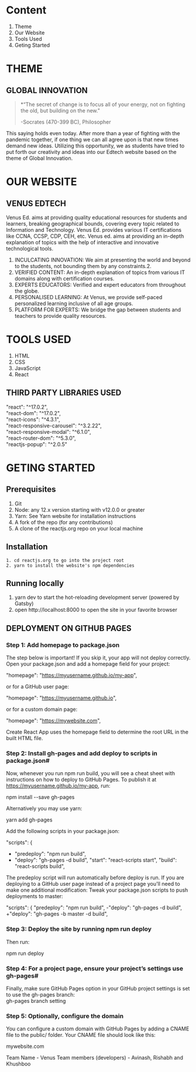 # Content
1. Theme
2. Our Website
3. Tools Used
4. Geting Started

# THEME
## GLOBAL INNOVATION
>*“The secret of change is to focus all of your energy, not on fighting the old, but building on the new."
>
>-Socrates (470-399 BC), Philosopher

This saying holds even today. After more than a year of fighting with the pandemic together, if one thing we can all agree upon is that new times demand new ideas. 
Utilizing this opportunity, we as students have tried to put forth our creativity and ideas into our Edtech website based on the theme of Global Innovation.

# OUR WEBSITE 
## VENUS EDTECH
Venus Ed. aims at providing quality educational resources for students and learners, breaking geographical bounds, covering every topic related to Information and Technology. Venus Ed. provides various IT certifications like CCNA, CCSP, CDP, CEH, etc. Venus ed. aims at providing an in-depth explanation of topics with the help of interactive and innovative technological tools.
1. INCULCATING INNOVATION: 
We aim at presenting the world and beyond to the students, not bounding them by any constraints.2. 
2. VERIFIED CONTENT:
 An in-depth explanation of topics from various IT domains along with certification courses.
3. EXPERTS EDUCATORS:
 Verified and expert educators from throughout the globe.
4. PERSONALISED LEARNING:
 At Venus, we provide self-paced personalized learning inclusive of all age groups.
5. PLATFORM FOR EXPERTS: 
We bridge the gap between students and teachers to provide quality resources.

# TOOLS USED 
1. HTML
2. CSS
3. JavaScript
4. React

## THIRD PARTY LIBRARIES USED
"react": "^17.0.2", <br />
    "react-dom": "^17.0.2",<br />
    "react-icons": "^4.3.1",<br />
    "react-responsive-carousel": "^3.2.22",<br />
    "react-responsive-modal": "^6.1.0",<br />
    "react-router-dom": "^5.3.0",<br />
    "reactjs-popup": "^2.0.5"<br />
    
# GETING STARTED
## Prerequisites
1. Git
2. Node: any 12.x version starting with v12.0.0 or greater
3. Yarn: See Yarn website for installation instructions
4. A fork of the repo (for any contributions)
5. A clone of the reactjs.org repo on your local machine

## Installation
    1. cd reactjs.org to go into the project root
    2. yarn to install the website's npm dependencies

## Running locally
  1. yarn dev to start the hot-reloading development server (powered by Gatsby)
  2. open http://localhost:8000 to open the site in your favorite browser

## DEPLOYMENT ON GITHUB PAGES
### Step 1: Add homepage to package.json
The step below is important!
If you skip it, your app will not deploy correctly.
Open your package.json and add a homepage field for your project:<br />

"homepage": "https://myusername.github.io/my-app",

or for a GitHub user page:<br />
 
 "homepage": "https://myusername.github.io",
 
or for a custom domain page:<br />
 
 "homepage": "https://mywebsite.com",
 
Create React App uses the homepage field to determine the root URL in the built HTML file.
### Step 2: Install gh-pages and add deploy to scripts in package.json#
Now, whenever you run npm run build, you will see a cheat sheet with instructions on how to deploy to GitHub Pages.
To publish it at https://myusername.github.io/my-app, run:<br />

npm install --save gh-pages

Alternatively you may use yarn:<br />
  
 yarn add gh-pages 
 
Add the following scripts in your package.json:<br />
 
 "scripts": {
  + "predeploy": "npm run build",
 + "deploy": "gh-pages -d build",
  "start": "react-scripts start",
  "build": "react-scripts build",
 
The predeploy script will run automatically before deploy is run.
If you are deploying to a GitHub user page instead of a project page you'll need to make one additional modification:
Tweak your package.json scripts to push deployments to master:<br />
  
 "scripts": {
 "predeploy": "npm run build",
 -"deploy": "gh-pages -d build",
 +"deploy": "gh-pages -b master -d build",
 
### Step 3: Deploy the site by running npm run deploy
Then run:<br />
 
 npm run deploy
 
### Step 4: For a project page, ensure your project’s settings use gh-pages#
Finally, make sure GitHub Pages option in your GitHub project settings is set to use the gh-pages branch:<br />
  gh-pages branch setting 
### Step 5: Optionally, configure the domain
You can configure a custom domain with GitHub Pages by adding a CNAME file to the public/ folder.
Your CNAME file should look like this:<br />
 
 mywebsite.com
 
 
 Team Name - Venus
 Team members (developers) - Avinash, Rishabh and Khushboo
 
